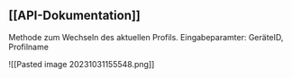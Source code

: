 ## [[API-Dokumentation]]

Methode zum Wechseln des aktuellen Profils. 
Eingabeparamter: GeräteID, Profilname

![[Pasted image 20231031155548.png]]
